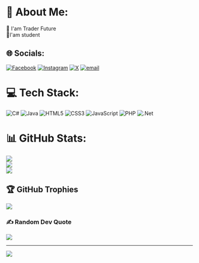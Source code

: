 # 💫 About Me:
🦄 I'am Trader Future <br>🤾I'am student


## 🌐 Socials:
[![Facebook](https://img.shields.io/badge/Facebook-%231877F2.svg?logo=Facebook&logoColor=white)](https://www.facebook.com/chein.pv/) [![Instagram](https://img.shields.io/badge/Instagram-%23E4405F.svg?logo=Instagram&logoColor=white)](https://instagram.com/cienpham) [![X](https://img.shields.io/badge/X-black.svg?logo=X&logoColor=white)](https://x.com/cienpv) [![email](https://img.shields.io/badge/Email-D14836?logo=gmail&logoColor=white)](mailto:chienpham02062003@gmail.com) 

# 💻 Tech Stack:
![C#](https://img.shields.io/badge/c%23-%23239120.svg?style=flat-square&logo=csharp&logoColor=white) ![Java](https://img.shields.io/badge/java-%23ED8B00.svg?style=flat-square&logo=openjdk&logoColor=white) ![HTML5](https://img.shields.io/badge/html5-%23E34F26.svg?style=flat-square&logo=html5&logoColor=white) ![CSS3](https://img.shields.io/badge/css3-%231572B6.svg?style=flat-square&logo=css3&logoColor=white) ![JavaScript](https://img.shields.io/badge/javascript-%23323330.svg?style=flat-square&logo=javascript&logoColor=%23F7DF1E) ![PHP](https://img.shields.io/badge/php-%23777BB4.svg?style=flat-square&logo=php&logoColor=white) ![.Net](https://img.shields.io/badge/.NET-5C2D91?style=flat-square&logo=.net&logoColor=white)
# 📊 GitHub Stats:
![](https://github-readme-stats.vercel.app/api?username=CienPham&theme=dark&hide_border=false&include_all_commits=false&count_private=false)<br/>
![](https://github-readme-streak-stats.herokuapp.com/?user=CienPham&theme=dark&hide_border=false)<br/>
![](https://github-readme-stats.vercel.app/api/top-langs/?username=CienPham&theme=dark&hide_border=false&include_all_commits=false&count_private=false&layout=compact)

## 🏆 GitHub Trophies
![](https://github-profile-trophy.vercel.app/?username=CienPham&theme=default_repocard&no-frame=false&no-bg=true&margin-w=4)

### ✍️ Random Dev Quote
![](https://quotes-github-readme.vercel.app/api?type=horizontal&theme=radical)

---
[![](https://visitcount.itsvg.in/api?id=CienPham&icon=0&color=0)](https://visitcount.itsvg.in)

<!-- Proudly created with GPRM ( https://gprm.itsvg.in ) -->
